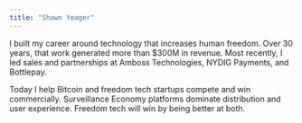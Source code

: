```yaml
---
title: "Shawn Yeager"
---
```


I built my career around technology that increases human freedom. Over 30 years, that work generated more than $300M in revenue. Most recently, I led sales and partnerships at Amboss Technologies, NYDIG Payments, and Bottlepay.

Today I help Bitcoin and freedom tech startups compete and win commercially. Surveillance Economy platforms dominate distribution and user experience. Freedom tech will win by being better at both.
